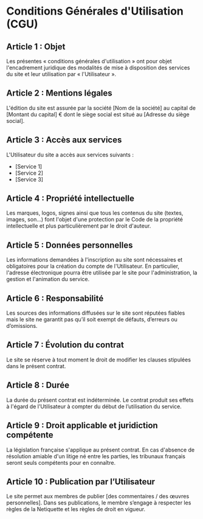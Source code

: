 # Conditions Générales d'Utilisation (CGU)

## Article 1 : Objet

Les présentes « conditions générales d'utilisation » ont pour objet l'encadrement juridique des modalités de mise à disposition des services du site et leur utilisation par « l'Utilisateur ».

## Article 2 : Mentions légales

L'édition du site est assurée par la société [Nom de la société] au capital de [Montant du capital] € dont le siège social est situé au [Adresse du siège social].

## Article 3 : Accès aux services

L'Utilisateur du site a accès aux services suivants :
- [Service 1]
- [Service 2]
- [Service 3]

## Article 4 : Propriété intellectuelle

Les marques, logos, signes ainsi que tous les contenus du site (textes, images, son…) font l'objet d'une protection par le Code de la propriété intellectuelle et plus particulièrement par le droit d'auteur.

## Article 5 : Données personnelles

Les informations demandées à l'inscription au site sont nécessaires et obligatoires pour la création du compte de l'Utilisateur. En particulier, l'adresse électronique pourra être utilisée par le site pour l'administration, la gestion et l'animation du service.

## Article 6 : Responsabilité

Les sources des informations diffusées sur le site sont réputées fiables mais le site ne garantit pas qu’il soit exempt de défauts, d’erreurs ou d’omissions.

## Article 7 : Évolution du contrat

Le site se réserve à tout moment le droit de modifier les clauses stipulées dans le présent contrat.

## Article 8 : Durée

La durée du présent contrat est indéterminée. Le contrat produit ses effets à l'égard de l'Utilisateur à compter du début de l’utilisation du service.

## Article 9 : Droit applicable et juridiction compétente

La législation française s'applique au présent contrat. En cas d'absence de résolution amiable d'un litige né entre les parties, les tribunaux français seront seuls compétents pour en connaître.

## Article 10 : Publication par l’Utilisateur

Le site permet aux membres de publier [des commentaires / des œuvres personnelles]. Dans ses publications, le membre s’engage à respecter les règles de la Netiquette et les règles de droit en vigueur.
